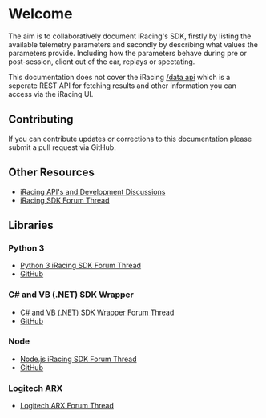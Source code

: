 # Welcome

The aim is to collaboratively document iRacing's SDK, firstly by listing the available telemetry parameters and secondly by describing what values the parameters provide. Including how the parameters behave during pre or post-session, client out of the car, replays or spectating.

This documentation does not cover the iRacing [/data api](https://forums.iracing.com/discussion/15068/general-availability-of-data-api/p1) which is a seperate REST API for fetching results and other information you can access via the iRacing UI.

## Contributing

If you can contribute updates or corrections to this documentation please submit a pull request via GitHub.

## Other Resources

* [iRacing API's and Development Discussions](http://members.iracing.com/jforum/forums/show/2111.page)
* [iRacing SDK Forum Thread](http://members.iracing.com/jforum/posts/list/1470675.page)

## Libraries

### Python 3

* [Python 3 iRacing SDK Forum Thread](http://members.iracing.com/jforum/posts/list/3232429.page)
* [GitHub](https://github.com/kutu/pyirsdk)

### C# and VB (.NET) SDK Wrapper

* [C# and VB (.NET) SDK Wrapper Forum Thread](http://members.iracing.com/jforum/posts/list/1826390.page)
* [GitHub](https://github.com/NickThissen/iRacingSdkWrapper)

### Node

* [Node.js iRacing SDK Forum Thread](http://members.iracing.com/jforum/posts/list/3329583.page)
* [GitHub](https://github.com/apihlaja/node-irsdk)

### Logitech ARX

* [Logitech ARX Forum Thread](http://members.iracing.com/jforum/posts/list/3344813.page)

